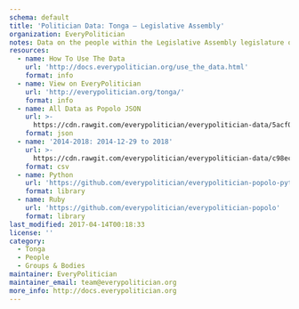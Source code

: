 ```yaml
---
schema: default
title: 'Politician Data: Tonga — Legislative Assembly'
organization: EveryPolitician
notes: Data on the people within the Legislative Assembly legislature of Tonga.
resources:
  - name: How To Use The Data
    url: 'http://docs.everypolitician.org/use_the_data.html'
    format: info
  - name: View on EveryPolitician
    url: 'http://everypolitician.org/tonga/'
    format: info
  - name: All Data as Popolo JSON
    url: >-
      https://cdn.rawgit.com/everypolitician/everypolitician-data/5acf015863524ba9b6b35e1ac35b329f5ee1503e/data/Tonga/Assembly/ep-popolo-v1.0.json
    format: json
  - name: '2014-2018: 2014-12-29 to 2018'
    url: >-
      https://cdn.rawgit.com/everypolitician/everypolitician-data/c98ecc7c88d7c0eea876c1ab3af2558ae4a38c34/data/Tonga/Assembly/term-2015.csv
    format: csv
  - name: Python
    url: 'https://github.com/everypolitician/everypolitician-popolo-python'
    format: library
  - name: Ruby
    url: 'https://github.com/everypolitician/everypolitician-popolo'
    format: library
last_modified: 2017-04-14T00:18:33
license: ''
category:
  - Tonga
  - People
  - Groups & Bodies
maintainer: EveryPolitician
maintainer_email: team@everypolitician.org
more_info: http://docs.everypolitician.org
---
```

